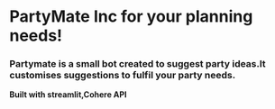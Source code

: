 # PartyMate Inc for your planning needs!




### Partymate is a small bot created to suggest party ideas.It customises suggestions to fulfil your party needs.

**Built with streamlit,Cohere API**
